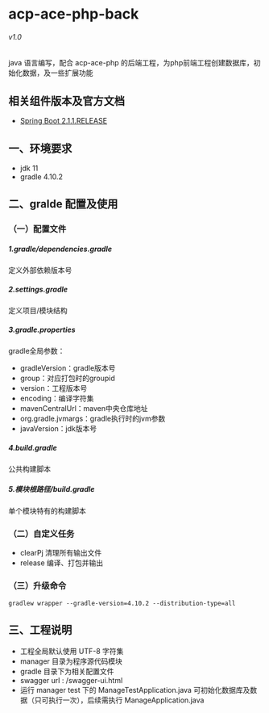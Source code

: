 # acp-ace-php-back 
###### v1.0
java 语言编写，配合 acp-ace-php 的后端工程，为php前端工程创建数据库，初始化数据，及一些扩展功能
## 相关组件版本及官方文档
- [Spring Boot 2.1.1.RELEASE](https://projects.spring.io/spring-boot)
## 一、环境要求
- jdk 11
- gradle 4.10.2

## 二、gralde 配置及使用
### （一）配置文件
##### 1.gradle/dependencies.gradle
定义外部依赖版本号
    
##### 2.settings.gradle
定义项目/模块结构

##### 3.gradle.properties
gradle全局参数：
- gradleVersion：gradle版本号
- group：对应打包时的groupid
- version：工程版本号
- encoding：编译字符集
- mavenCentralUrl：maven中央仓库地址
- org.gradle.jvmargs：gradle执行时的jvm参数
- javaVersion：jdk版本号
    
##### 4.build.gradle
公共构建脚本
    
##### 5.模块根路径/build.gradle
单个模块特有的构建脚本

### （二）自定义任务
- clearPj 清理所有输出文件
- release 编译、打包并输出

### （三）升级命令
``
    gradlew wrapper --gradle-version=4.10.2 --distribution-type=all
``

## 三、工程说明
- 工程全局默认使用 UTF-8 字符集
- manager 目录为程序源代码模块
- gradle 目录下为相关配置文件
- swagger url : /swagger-ui.html
- 运行 manager test 下的 ManageTestApplication.java 可初始化数据库及数据（只可执行一次），后续需执行 ManageApplication.java